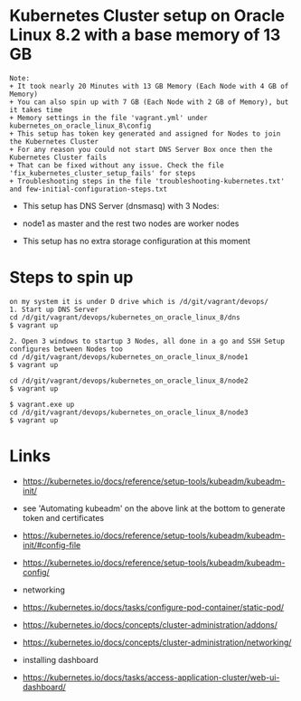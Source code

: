 # Kubernetes Cluster setup on Oracle Linux 8.2 with a base memory of 13 GB 
```
Note:
+ It took nearly 20 Minutes with 13 GB Memory (Each Node with 4 GB of Memory)
+ You can also spin up with 7 GB (Each Node with 2 GB of Memory), but it takes time
+ Memory settings in the file 'vagrant.yml' under kubernetes_on_oracle_linux_8\config
+ This setup has token key generated and assigned for Nodes to join the Kubernetes Cluster
+ For any reason you could not start DNS Server Box once then the Kubernetes Cluster fails
+ That can be fixed without any issue. Check the file 'fix_kubernetes_cluster_setup_fails' for steps
+ Troubleshooting steps in the file 'troubleshooting-kubernetes.txt' and few-initial-configuration-steps.txt
```
* This setup has DNS Server (dnsmasq) with 3 Nodes: 
* node1 as master and the rest two nodes are worker nodes

* This setup has no extra storage configuration at this moment
# Steps to spin up 
```
on my system it is under D drive which is /d/git/vagrant/devops/
1. Start up DNS Server 
cd /d/git/vagrant/devops/kubernetes_on_oracle_linux_8/dns 
$ vagrant up

2. Open 3 windows to startup 3 Nodes, all done in a go and SSH Setup configures between Nodes too
cd /d/git/vagrant/devops/kubernetes_on_oracle_linux_8/node1 
$ vagrant up

cd /d/git/vagrant/devops/kubernetes_on_oracle_linux_8/node2
$ vagrant up

$ vagrant.exe up
cd /d/git/vagrant/devops/kubernetes_on_oracle_linux_8/node3 
$ vagrant up
```

# Links
* https://kubernetes.io/docs/reference/setup-tools/kubeadm/kubeadm-init/
* see 'Automating kubeadm' on the above link at the bottom to generate token and certificates

* https://kubernetes.io/docs/reference/setup-tools/kubeadm/kubeadm-init/#config-file
* https://kubernetes.io/docs/reference/setup-tools/kubeadm/kubeadm-config/

* networking
* https://kubernetes.io/docs/tasks/configure-pod-container/static-pod/
* https://kubernetes.io/docs/concepts/cluster-administration/addons/
* https://kubernetes.io/docs/concepts/cluster-administration/networking/

* installing dashboard
* https://kubernetes.io/docs/tasks/access-application-cluster/web-ui-dashboard/
